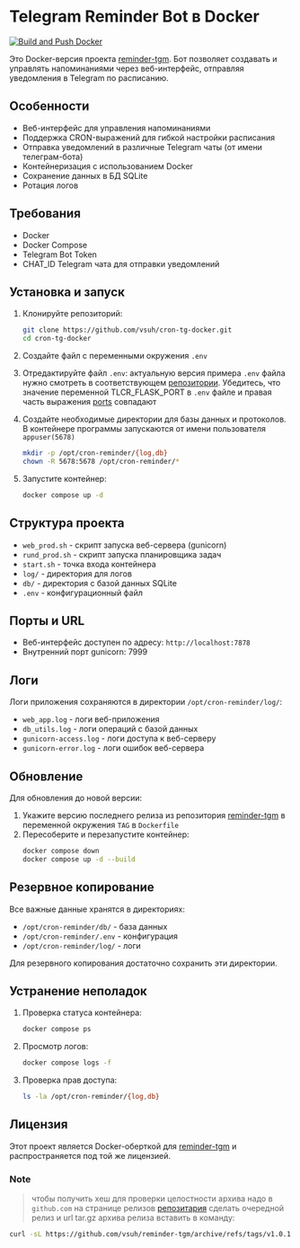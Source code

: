 # Telegram Reminder Bot в Docker
[![Build and Push Docker](https://github.com/vsuh/cron-tg-docker/actions/workflows/build-and-push.yml/badge.svg)](https://github.com/vsuh/cron-tg-docker/actions/workflows/build-and-push.yml)

Это Docker-версия проекта [reminder-tgm](https://github.com/vsuh/reminder-tgm). Бот позволяет создавать и управлять напоминаниями через веб-интерфейс, отправляя уведомления в Telegram по расписанию.

## Особенности

- Веб-интерфейс для управления напоминаниями
- Поддержка CRON-выражений для гибкой настройки расписания
- Отправка уведомлений в различные Telegram чаты (от имени телеграм-бота)
- Контейнеризация с использованием Docker
- Сохранение данных в БД SQLite
- Ротация логов

## Требования

- Docker
- Docker Compose
- Telegram Bot Token
- CHAT_ID Telegram чата для отправки уведомлений

## Установка и запуск

1. Клонируйте репозиторий:
   ```bash
   git clone https://github.com/vsuh/cron-tg-docker.git
   cd cron-tg-docker
   ```

2. Создайте файл с переменными окружения `.env`

3. Отредактируйте файл `.env`:
актуальную версия примера `.env` файла нужно смотреть в соответствующем [репозитории](https://github.com/vsuh/reminder-tgm/blob/master/env/.env.SAMLPE).
Убедитесь, что значение переменной TLCR_FLASK_PORT в `.env` файле и правая часть выражения [ports](https://github.com/vsuh/cron-tg-docker/blob/cb34851ef50964f790ef9e3d9264bd35c8960c0a/docker-compose.yml#L6) совпадают
 
4. Создайте необходимые директории для базы данных и протоколов. В контейнере программы запускаются от имени пользователя `appuser(5678)`
   ```bash
   mkdir -p /opt/cron-reminder/{log,db}
   chown -R 5678:5678 /opt/cron-reminder/*
   ```

5. Запустите контейнер:
   ```bash
   docker compose up -d
   ```

## Структура проекта

- `web_prod.sh` - скрипт запуска веб-сервера (gunicorn)
- `rund_prod.sh` - скрипт запуска планировщика задач
- `start.sh` - точка входа контейнера
- `log/` - директория для логов
- `db/` - директория с базой данных SQLite
- `.env` - конфигурационный файл

## Порты и URL

- Веб-интерфейс доступен по адресу: `http://localhost:7878`
- Внутренний порт gunicorn: 7999

## Логи

Логи приложения сохраняются в директории `/opt/cron-reminder/log/`:
- `web_app.log` - логи веб-приложения
- `db_utils.log` - логи операций с базой данных
- `gunicorn-access.log` - логи доступа к веб-серверу
- `gunicorn-error.log` - логи ошибок веб-сервера

## Обновление

Для обновления до новой версии:

1. Укажите версию последнего релиза из репозитория [reminder-tgm](https://github.com/vsuh/reminder-tgm) в переменной окружения `TAG` в `Dockerfile`
2. Пересоберите и перезапустите контейнер:
   ```bash
   docker compose down
   docker compose up -d --build
   ```

## Резервное копирование

Все важные данные хранятся в директориях:
- `/opt/cron-reminder/db/` - база данных
- `/opt/cron-reminder/.env` - конфигурация
- `/opt/cron-reminder/log/` - логи

Для резервного копирования достаточно сохранить эти директории.

## Устранение неполадок

1. Проверка статуса контейнера:
   ```bash
   docker compose ps
   ```

2. Просмотр логов:
   ```bash
   docker compose logs -f
   ```

3. Проверка прав доступа:
   ```bash
   ls -la /opt/cron-reminder/{log,db}
   ```

## Лицензия

Этот проект является Docker-оберткой для [reminder-tgm](https://github.com/vsuh/reminder-tgm) и распространяется под той же лицензией.


### Note

> чтобы получить хеш для проверки целостности архива надо в `github.com` на странице релизов [репозитария](https://github.com/vsuh/reminder-tgm/releases) сделать очередной релиз и url tar.gz архива релиза вставить в команду:

```sh 
curl -sL https://github.com/vsuh/reminder-tgm/archive/refs/tags/v1.0.1.tar.gz | sha256sum
```
